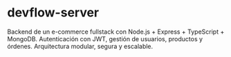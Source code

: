 # devflow-server
Backend de un e-commerce fullstack con Node.js + Express + TypeScript + MongoDB. Autenticación con JWT, gestión de usuarios, productos y órdenes. Arquitectura modular, segura y escalable.
